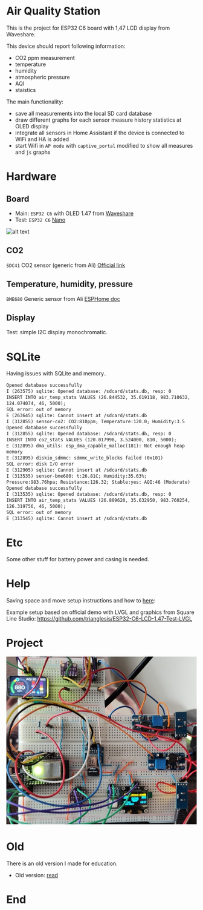 # Air Quality Station

This is the project for ESP32 C6 board with 1,47 LCD display from Waveshare.

This device should report following information:
- CO2 ppm measurement
- temperature
- humidity
- atmospheric pressure
- AQI
- staistics

The main functionality:
- save all measurements into the local SD card database
- draw different graphs for each sensor measure history statistics at OLED display
- integrate all sensors in Home Assistant if the device is connected to WiFi and HA is added
- start Wifi in `AP mode` with `captive_portal` modified to show all measures and `js` graphs

# Hardware

## Board

- Main: `ESP32 C6` with OLED 1.47 from [Waveshare](https://www.waveshare.com/wiki/ESP32-C6-LCD-1.47)
- Test: `ESP32 C6` [Nano](https://github.com/wuxx/nanoESP32-C6/blob/master/README_en.md)

![alt text](doc/pic/300px-ESP32-C6-LCD-1.47.jpg)

## CO2

`SDC41` CO2 sensor (generic from Ali) [Official link](https://sensirion.com/products/catalog/SCD41)

## Temperature, humidity, pressure

`BME680` Generic sensor from Ali [ESPHome doc](https://esphome.io/components/sensor/bme680.html)

## Display

Test: simple I2C display monochromatic.

# SQLite

Having issues with SQLite and memory..

```log
Opened database successfully
I (263575) sqlite: Opened database: /sdcard/stats.db, resp: 0
INSERT INTO air_temp_stats VALUES (26.844532, 35.619118, 983.710632, 124.074074, 46, 5000);
SQL error: out of memory
E (263645) sqlite: Cannot insert at /sdcard/stats.db
I (312855) sensor-co2: CO2:810ppm; Temperature:120.0; Humidity:3.5
Opened database successfully
I (312855) sqlite: Opened database: /sdcard/stats.db, resp: 0
INSERT INTO co2_stats VALUES (120.017998, 3.524000, 810, 5000);
E (312895) dma_utils: esp_dma_capable_malloc(181): Not enough heap memory
E (312895) diskio_sdmmc: sdmmc_write_blocks failed (0x101)
SQL error: disk I/O error
E (312905) sqlite: Cannot insert at /sdcard/stats.db
I (313535) sensor-bme680: t:26.81C; Humidity:35.63%; Pressure:983.76hpa; Resistance:126.32; Stable:yes: AQI:46 (Moderate)
Opened database successfully
I (313535) sqlite: Opened database: /sdcard/stats.db, resp: 0
INSERT INTO air_temp_stats VALUES (26.809620, 35.632950, 983.760254, 126.319756, 46, 5000);
SQL error: out of memory
E (313545) sqlite: Cannot insert at /sdcard/stats.db
```

# Etc

Some other stuff for battery power and casing is needed.

# Help

Saving space and move setup instructions and how to [here](doc/README.md):

Example setup based on official demo with LVGL and graphics from Square Line Studio: https://github.com/trianglesis/ESP32-C6-LCD-1.47-Test-LVGL

# Project

![PIC](doc/pics/project_pic.jpg)


# Old

There is an old version I made for education.

- Old version: [read](https://github.com/trianglesis/Air_Quality_station/blob/0f882de520a3a1b63564a4ebc3921752ade938d1/README.md)

# End